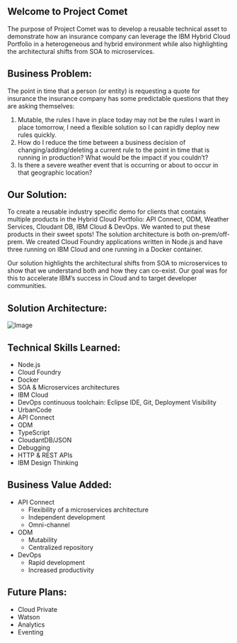 ## Welcome to Project Comet
The purpose of Project Comet was to develop a reusable technical asset to demonstrate how an insurance company can leverage the IBM Hybrid Cloud Portfolio in a heterogeneous and hybrid environment while also highlighting the architectural shifts from SOA to microservices.

## Business Problem:
The point in time that a person (or entity) is requesting a quote for insurance the insurance company has some predictable questions that they are asking themselves:

1. Mutable, the rules I have in place today may not be the rules I want in place tomorrow, I need a flexible solution so I can rapidly deploy new rules quickly. 
2. How do I reduce the time between a business decision of changing/adding/deleting a current rule to the point in time that is running in production? What would be the impact if you couldn’t?
3. Is there a severe weather event that is occurring or about to occur in that geographic location?

## Our Solution: 
To create a reusable industry specific demo for clients that contains multiple products in the Hybrid Cloud Portfolio: API Connect, ODM, Weather Services, Cloudant DB, IBM Cloud & DevOps.  We wanted to put these products in their sweet spots! The solution architecture is both on-prem/off-prem.  We created Cloud Foundry applications written in Node.js and have three running on IBM Cloud and one running in a Docker container. 

Our solution highlights the architectural shifts from SOA to microservices to show that we understand both and how they can co-exist.  Our goal was for this to accelerate IBM’s success in Cloud and to target developer communities.

## Solution Architecture:
![Image](file:///Users/melaniedauber/Desktop/Project%20Comet%20Solution%20Architecture.png)

## Technical Skills Learned:
-	Node.js
-	Cloud Foundry
-	Docker
-	SOA & Microservices architectures
-	IBM Cloud 
-	DevOps continuous toolchain: Eclipse IDE, Git, Deployment Visibility
-	UrbanCode
-	API Connect
-	ODM
-	TypeScript
-	CloudantDB/JSON
-	Debugging
-	HTTP & REST APIs
-	IBM Design Thinking 

## Business Value Added:
-	API Connect
    - Flexibility of a microservices architecture
    - Independent development
    - Omni-channel
- ODM
  - Mutability
  - Centralized repository
- DevOps
  - Rapid development
  - Increased productivity

## Future Plans:
-	Cloud Private
-	Watson 
-	Analytics
-	Eventing 
